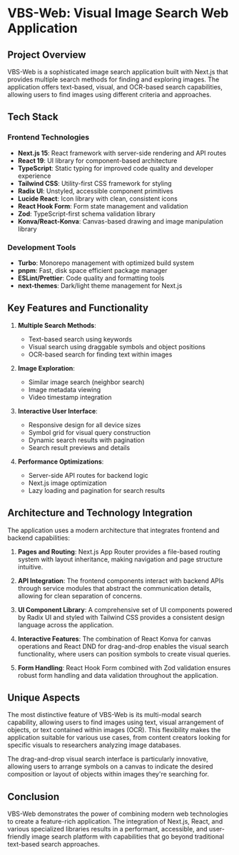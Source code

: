 # VBS-Web: Visual Image Search Web Application

## Project Overview

VBS-Web is a sophisticated image search application built with Next.js that provides multiple search methods for finding and exploring images. The application offers text-based, visual, and OCR-based search capabilities, allowing users to find images using different criteria and approaches.

## Tech Stack

### Frontend Technologies

- **Next.js 15**: React framework with server-side rendering and API routes
- **React 19**: UI library for component-based architecture
- **TypeScript**: Static typing for improved code quality and developer experience
- **Tailwind CSS**: Utility-first CSS framework for styling
- **Radix UI**: Unstyled, accessible component primitives
- **Lucide React**: Icon library with clean, consistent icons
- **React Hook Form**: Form state management and validation
- **Zod**: TypeScript-first schema validation library
- **Konva/React-Konva**: Canvas-based drawing and image manipulation library

### Development Tools

- **Turbo**: Monorepo management with optimized build system
- **pnpm**: Fast, disk space efficient package manager
- **ESLint/Prettier**: Code quality and formatting tools
- **next-themes**: Dark/light theme management for Next.js

## Key Features and Functionality

1. **Multiple Search Methods**:
   - Text-based search using keywords
   - Visual search using draggable symbols and object positions
   - OCR-based search for finding text within images

2. **Image Exploration**:
   - Similar image search (neighbor search)
   - Image metadata viewing
   - Video timestamp integration

3. **Interactive User Interface**:
   - Responsive design for all device sizes
   - Symbol grid for visual query construction
   - Dynamic search results with pagination
   - Search result previews and details

4. **Performance Optimizations**:
   - Server-side API routes for backend logic
   - Next.js image optimization
   - Lazy loading and pagination for search results

## Architecture and Technology Integration

The application uses a modern architecture that integrates frontend and backend capabilities:

1. **Pages and Routing**: Next.js App Router provides a file-based routing system with layout inheritance, making navigation and page structure intuitive.

2. **API Integration**: The frontend components interact with backend APIs through service modules that abstract the communication details, allowing for clean separation of concerns.

3. **UI Component Library**: A comprehensive set of UI components powered by Radix UI and styled with Tailwind CSS provides a consistent design language across the application.

4. **Interactive Features**: The combination of React Konva for canvas operations and React DND for drag-and-drop enables the visual search functionality, where users can position symbols to create visual queries.

5. **Form Handling**: React Hook Form combined with Zod validation ensures robust form handling and data validation throughout the application.

## Unique Aspects

The most distinctive feature of VBS-Web is its multi-modal search capability, allowing users to find images using text, visual arrangement of objects, or text contained within images (OCR). This flexibility makes the application suitable for various use cases, from content creators looking for specific visuals to researchers analyzing image databases.

The drag-and-drop visual search interface is particularly innovative, allowing users to arrange symbols on a canvas to indicate the desired composition or layout of objects within images they're searching for.

## Conclusion

VBS-Web demonstrates the power of combining modern web technologies to create a feature-rich application. The integration of Next.js, React, and various specialized libraries results in a performant, accessible, and user-friendly image search platform with capabilities that go beyond traditional text-based search approaches.
